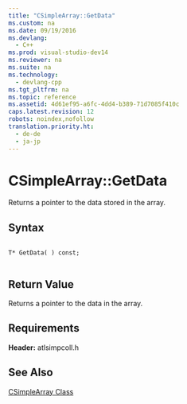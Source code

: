 ```yaml
---
title: "CSimpleArray::GetData"
ms.custom: na
ms.date: 09/19/2016
ms.devlang: 
  - C++
ms.prod: visual-studio-dev14
ms.reviewer: na
ms.suite: na
ms.technology: 
  - devlang-cpp
ms.tgt_pltfrm: na
ms.topic: reference
ms.assetid: 4d61ef95-a6fc-4dd4-b389-71d7085f410c
caps.latest.revision: 12
robots: noindex,nofollow
translation.priority.ht: 
  - de-de
  - ja-jp
---
```

# CSimpleArray::GetData
Returns a pointer to the data stored in the array.  
  
## Syntax  
  
```  
  
T* GetData( ) const;  
  
```  
  
## Return Value  
 Returns a pointer to the data in the array.  
  
## Requirements  
 **Header:** atlsimpcoll.h  
  
## See Also  
 [CSimpleArray Class](../vs140/CSimpleArray-Class.md)